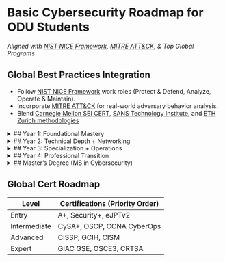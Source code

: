 # Basic Cybersecurity Roadmap for ODU Students

*Aligned with [NIST NICE Framework](https://www.nist.gov/cyberframework), [MITRE ATT&CK](https://attack.mitre.org/), & Top Global Programs*

## Global Best Practices Integration
- Follow [NIST NICE Framework](https://www.nist.gov/cyberframework) work roles (Protect & Defend, Analyze, Operate & Maintain).
- Incorporate [MITRE ATT&CK](https://attack.mitre.org/) for real-world adversary behavior analysis.
- Blend [Carnegie Mellon SEI CERT](https://www.cto.mil/dtea/sei_cmu/), [SANS Technology Institute](https://www.sans.edu/), and [ETH Zurich methodologies](https://pp.ethz.ch/research/methodology.html)

<details>
<summary>## Year 1: Foundational Mastery</summary>

### Focus
Core IT + Cybersecurity Basics

### Courses
- CYSE 250 (Basic Cybersecurity Programming and Networking)
- CYSE 201S (Cybersecurity and the Social Sciences)

### Certifications
- CompTIA ITF+ → **A+ / Tech+**
- eJPTv2 (Junior PenTest Cert by eLearnSecurity)

### Skills
- Linux CLI, Python scripting, Wireshark basics
- ODU Cyber Range: Practice in controlled environments

### Actionables
- Join **ODU CS2A + Cyber Security Student Association**
- Complete **TryHackMe "Beginner Path"**
- Shadow ODU CYBER team for campus security audits ***If Possible***
</details>

<details>
<summary>## Year 2: Technical Depth + Networking</summary>

### Focus
Network Security, Threat Intelligence

### Courses
- CYSE 200T Cyber, Tech, and Society
- CYSE 300 Intro to Cyber
- CYSE 406 Cyber Law (***Can also be CRJS or CPD***)

### Certifications
- **CompTIA Security+** → **Cisco CyberOps Associate**
- Microsoft SC-900 (Security, Compliance, Identity)

### Skills
- SIEM tools (Splunk, ELK Stack)
- MITRE ATT&CK Navigator for threat mapping

### Actionables
- Compete in **National Cyber League (NCL) Individual Game**
- Intern at **Virginia Cyber Range** or **COVA CCI** or other educational programs
- Build a network lab with PfSense/OPNsense
</details>

<details>
<summary>## Year 3: Specialization + Operations</summary>

### Focus
Choose Track (Offensive/Defensive/GRC /Specialized Areas)

### Tracks
- **Red Team**: CYSE 301 (Cyber Techniques and Ops), OSCP Prep
- **Blue Team**: CYSE 416 (Cyber Defense Fundamentals), CISSP Domains
- **GRC**: CYSE 531 (Advanced Risk Mgmt), CISA Prep

### Certifications
- **OSCP** (Offensive Security) / **CySA+** (Defensive)
- **CISSP Associate** (ISC²) for GRC

### Actionables
- Intern at **NSA Cybersecurity Directorate** (Co-op program)
- Publish in **ODU Undergraduate Research Journal**
</details>

<details>
<summary>## Year 4: Professional Transition</summary>

### Focus
Enterprise Security + Leadership

### Courses
- CYSE 368 Cybersecurity Internship **(MANDATORY)**
- CYSE 426 (Cyber War)
- CYSE 421 (Generative AI In Cyber) or CYSE 420 (Applied Machine Learning in Cyber)

### Certifications
- **CASP+** (Technical Leadership)
- AWS Certified Security Specialty / Azure SC-200

### Actionables
- Apply for leadership positions at ODU or serve on board positions as a student
- Apply for **DoD SMART Scholarship** (Full-ride + job guarantee)
- Attend **BSides Charm/Virginia** conferences
</details>

<details>
<summary>## Master’s Degree (MS in Cybersecurity)</summary>

**Global-Elite Alignment**:  
- **Research Tracks**:  
  - Quantum-Resistant Cryptography (ODU/NIST Partnership)  
  - Maritime Cybersecurity (Leverage ODU’s NATO Location)  
  - AI-Driven Threat Hunting (Collaborate with Virginia Modeling Center)  
- **Certifications**:  
  - **GIAC GSE** (Gold Standard for Technical Experts)  
  - **CISSP** (Full Credential)  
  - **CRISC** (Risk Mgmt for Leaders)  
- **Actionables**:  
  - Publish in **IEEE S&P** or **USENIX Security**  
  - Complete **SANS Graduate Certificate Program**  
  - Rotational internships: **MITRE** (Bedford), **CISA Joint Cyber Defense Collaborative**
</details>

## Global Cert Roadmap
| Level          | Certifications (Priority Order)       |
|----------------|---------------------------------------|
| Entry          | A+, Security+, eJPTv2                 |
| Intermediate   | CySA+, OSCP, CCNA CyberOps            |
| Advanced       | CISSP, GCIH, CISM                     |
| Expert         | GIAC GSE, OSCE3, CRTSA                |
